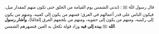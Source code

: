 قال رسول ﷲ ﷺ : (تدنى الشمس يوم القيامة من الخلق حتى تكون منهم كمقدار ميل، فيكون الناس على قدر أعمالهم في العرق؛ فمنهم من يكون إلى كعبيه، ومنهم من يكون إلى ركبتيه، ومنهم من يكون إلى حقويه، ومنهم من يلجمهم العرق إلجامًا)، **وأشار رسول الله** ﷺ **بيده إلى فيه** وزاد قولة تكحل به العين فتصهرهم الشمس.